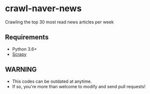 # crawl-naver-news
Crawling the top 30 most read news articles per week

## Requirements
- Python 3.6+
- [Scrapy](https://scrapy.org/)

## WARNING
- This codes can be outdated at anytime.
- If so, you're more than welcome to modify and send pull requests!
